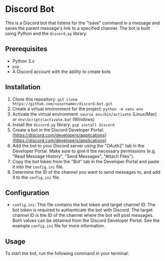 # Discord Bot

This is a Discord bot that listens for the "!save" command in a message and saves the parent message's link to a specified channel. The bot is built using Python and the `discord.py` library.

## Prerequisites

- Python 3.x
- `pip`
- A Discord account with the ability to create bots

## Installation

1. Clone this repository: `git clone https://github.com/<username>/discord-bot.git`
2. Create a virtual environment for the project: `python -m venv env`
3. Activate the virtual environment: `source env/bin/activate` (Linux/Mac) or `env\Scripts\activate.bat` (Windows)
4. Install the `discord.py` library: `pip install discord`
5. Create a bot in the Discord Developer Portal: [https://discord.com/developers/applications](https://discord.com/developers/applications)
6. Add the bot to your Discord server using the "OAuth2" tab in the Developer Portal. Make sure to give it the necessary permissions (e.g. "Read Message History", "Send Messages", "Attach Files").
7. Copy the bot token from the "Bot" tab in the Developer Portal and paste it into the `config.ini` file.
8. Determine the ID of the channel you want to send messages to, and add it to the `config.ini` file.

## Configuration

- `config.ini`: This file contains the bot token and target channel ID. The bot token is required to authenticate the bot with Discord. The target channel ID is the ID of the channel where the bot will post messages. Both values can be obtained from the Discord Developer Portal. See the example `config.ini` file for more information.

## Usage

To start the bot, run the following command in your terminal:

